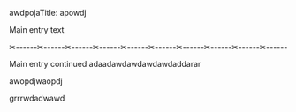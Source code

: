 awdpojaTitle: apowdj

Main entry text

✂------✂------✂------✂------✂------✂------✂------✂------✂------✂------

Main entry continued
adaadawdawdawdawdaddarar

awopdjwaopdj

grrrwdadwawd